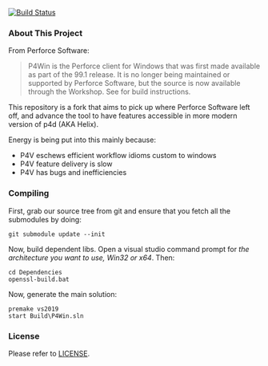[![Build Status](https://ci.appveyor.com/api/projects/status/github/gorlak/P4Win?branch=master&svg=true)](https://ci.appveyor.com/project/GeoffEvans/p4win)

### About This Project

From Perforce Software:

> P4Win is the Perforce client for Windows that was first made available as part of the 99.1 release. It is no longer being maintained or supported by Perforce Software, but the source is now available through the Workshop. See for build instructions.

This repository is a fork that aims to pick up where Perforce Software left off, and advance the tool to have features accessible in more modern version of p4d (AKA Helix).

Energy is being put into this mainly because:
* P4V eschews efficient workflow idioms custom to windows
* P4V feature delivery is slow
* P4V has bugs and inefficiencies

### Compiling

First, grab our source tree from git and ensure that you fetch all the submodules by doing:

    git submodule update --init

Now, build dependent libs. Open a visual studio command prompt for _the architecture you want to use, Win32 or x64_.  Then:

    cd Dependencies
    openssl-build.bat

Now, generate the main solution:

    premake vs2019
    start Build\P4Win.sln

### License

Please refer to
[LICENSE](LICENSE.md).
